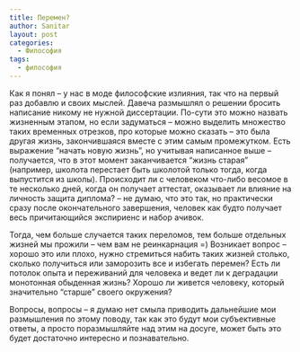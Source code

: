 ```yaml
---
title: Перемен?
author: Sanitar
layout: post
categories:
  - Философия
tags:
  - философия
---
```

Как я понял &#8211; у нас в моде философские излияния, так что на первый раз добавлю и своих мыслей. Давеча размышлял о решении бросить написание никому не нужной диссертации. По-сути это можно назвать жизненным этапом, но если задуматься &#8211; можно выделить множество таких временных отрезков, про которые можно сказать &#8211; это была другая жизнь, закончившаяся вместе с этим самым промежутком. Есть выражение &#8220;начать новую жизнь&#8221;, но учитывая написанное выше &#8211; получается, что в этот момент заканчивается &#8220;жизнь старая&#8221; (например, школота перестает быть школотой только тогда, когда выпустится из школы). Происходит ли с человеком что-либо весомое в те несколько дней, когда он получает аттестат, оказывает ли влияние на личность защита диплома? &#8211; не думаю, что это так, но практически сразу после окончательного завершения, человек как будто получает весь причитающийся экспириенс и набор ачивок.

Тогда, чем больше случается таких переломов, тем больше отдельных жизней мы прожили &#8211; чем вам не реинкарнация =) Возникает вопрос &#8211; хорошо это или плохо, нужно стремиться набить таких жизней столько, сколько получиться или заморозить все и избегать перемен? Есть ли потолок опыта и переживаний для человека и ведет ли к деградации монотонная обыденная жизнь? Хорошо ли живется человеку, который значительно &#8220;старше&#8221; своего окружения?

Вопросы, вопросы &#8211; я думаю нет смыла приводить дальнейшие мои размышления по этому поводу, так как это будут мои субъективные ответы, а просто поразмышляйте над этим на досуге, может быть это будет достаточно интересно и познавательно.
